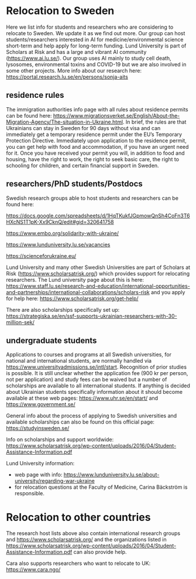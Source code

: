 # Relocation to Sweden
Here we list info for students and researchers who are considering to relocate to Sweden. We update it as we find out more. Our group can host students/researchers interested in AI for medicine/environmental science short-term and help apply for long-term funding. Lund University is part of Scholars at Risk and has a large and vibrant AI community (https://www.ai.lu.se/).
Our group uses AI mainly to study cell death, lysosomes, environmental toxins and COVID-19 but we are also involved in some other projects. More info about our research here: https://portal.research.lu.se/en/persons/sonja-aits


## residence rules
The immigration authorities info page with all rules about residence permits can be found here: https://www.migrationsverket.se/English/About-the-Migration-Agency/The-situation-in-Ukraine.html. In brief, the rules are that Ukrainians can stay in Sweden for 90 days without visa and can immediately get a temporary residence permit under the EU’s Temporary Protection Directive. Immediately upon application to the residence permit, you can get help with food and accommodation, if you have an urgent need for it. Once you have received your permit you will, in addition to food and housing, have the right to work, the right to seek basic care, the right to schooling for children, and certain financial support in Sweden.

## researchers/PhD students/Postdocs
Swedish research groups able to host students and researchers can be found here:

https://docs.google.com/spreadsheets/d/1HqTKukfJGpmowQnSh4CoFn3T6HXcNS1T1pK-Xx9CknQ/edit#gid=320641758

https://www.embo.org/solidarity-with-ukraine/

https://www.lunduniversity.lu.se/vacancies

https://scienceforukraine.eu/

Lund University and many other Swedish Universities are part of Scholars at Risk (https://www.scholarsatrisk.org/) which provides support for relocating researchers. The Lund university page about this is here: https://www.staff.lu.se/research-and-education/international-opportunities-and-partnerships/international-collaborations/scholars-risk and you apply for help here: https://www.scholarsatrisk.org/get-help/

There are also scholarships specifically set up: https://strategiska.se/en/ssf-supports-ukrainian-researchers-with-30-million-sek/



## undergraduate students
Applications to courses and programs at all Swedish universities, for national and international students, are normally handled via https://www.universityadmissions.se/intl/start. Recognition of prior studies is possible. It is still unclear whether the application fee (900 kr per person, not per application) and study fees can be waived but a number of scholarships are available to all international students. If anything is decided about Ukrainian students specifically information about it should become available at these web pages: https://www.uhr.se/en/start/ and https://www.government.se/

General info about the process of applying to Swedish universities and available scholarships can also be found on this official page: https://studyinsweden.se/

Info on scholarships and support worldwide: https://www.scholarsatrisk.org/wp-content/uploads/2016/04/Student-Assistance-Information.pdf

Lund University information:
- web page with info: https://www.lunduniversity.lu.se/about-university/regarding-war-ukraine
- for relocation questions at the Faculty of Medicine, Carina Bäckström is responsible.



# Relocation to other countries
The research host lists above also contain international research groups and https://www.scholarsatrisk.org/ and the organizations listed in https://www.scholarsatrisk.org/wp-content/uploads/2016/04/Student-Assistance-Information.pdf can also provide help.

Cara also supports researchers who want to relocate to UK: https://www.cara.ngo/
